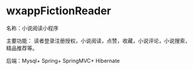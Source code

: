 # wxappFictionReader
名称：小说阅读小程序

主要功能：
读者登录注册授权，小说阅读，点赞，收藏，小说评论，小说搜索，
精品推荐等。


后端：Mysql+ Spring+ SpringMVC+ Hibernate
